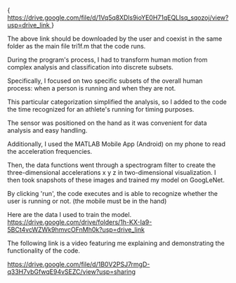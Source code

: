 {[ https://drive.google.com/file/d/1Vq5q8XDls9ioYE0H71qEQLIsq_sqozoj/view?usp=drive_link ](https://drive.google.com/file/d/1Vq5q8XDls9ioYE0H71qEQLIsq_sqozoj/view?usp=sharing)}

The above link should be downloaded by the user and coexist in the same folder as the main file tri1f.m that the code runs.




During the program's process, I had to transform human motion from complex analysis and classification into discrete subsets.

Specifically, I focused on two specific subsets of the overall human process: when a person is running and when they are not.

This particular categorization simplified the analysis, so I added to the code the time recognized for an athlete's running for timing purposes.

The sensor was positioned on the hand as it was convenient for data analysis and easy handling.

Additionally, I used the MATLAB Mobile App (Android) on my phone to read the acceleration frequencies.

Then, the data functions went through a spectrogram filter to create the three-dimensional accelerations x y z in two-dimensional visualization. I then took snapshots of these images and trained my model on GoogLeNet.

By clicking 'run', the code executes and is able to recognize whether the user is running or not. (the mobile must be in the hand)



Here are the data I used to train the model.
https://drive.google.com/drive/folders/1h-KX-Ia9-5BCt4vcWZWk9hmvcOFnMh0k?usp=drive_link





The following link is a video featuring me explaining and demonstrating the functionality of the code.

https://drive.google.com/file/d/1B0V2PSJ7rmgD-q33H7vbGfwqE94vSEZC/view?usp=sharing
